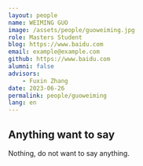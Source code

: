 ```yaml
---
layout: people
name: WEIMING GUO
image: /assets/people/guoweiming.jpg
role: Masters Student
blog: https://www.baidu.com
email: example@example.com
github: https://www.baidu.com
alumni: false
advisors:
    - Fuxin Zhang
date: 2023-06-26
permalink: people/guoweiming
lang: en
---
```


## Anything want to say

Nothing, do not want to say anything.